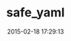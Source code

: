 ---
layout: post
title:  "safe_yaml"
repo:   "dtao/safe_yaml"
date:   2015-02-18 17:29:13
gemurl: https://github.com/dtao/safe_yaml
---